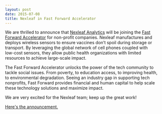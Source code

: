 ```yaml
---
layout: post
date: 2015-07-08
title: Nexleaf in Fast Forward Accelerator
---
```

We are thrilled to announce that [Nexleaf Analytics](http://nexleaf.org/) will be joining the [Fast Forward Accelerator](https://www.ffwd.org/) for non-profit companies. Nexleaf manufactures and deploys wireless sensors to ensure vaccines don’t spoil during storage or transport. By leveraging the global network of cell phones coupled with low-cost sensors, they allow public health organizations with limited resources to achieve large-scale impact.

The Fast Forward Accelerator unlocks the power of the tech community to tackle social issues. From poverty, to education access, to improving health, to environmental degradation. Seeing an industry gap in supporting tech nonprofits, Fast Forward provides financial and human capital to help scale these technology solutions and maximize impact.
 
We are very excited for the Nexleaf team; keep up the great work!

[Here's the announcement.](http://www.ffwd.org/announcing-fast-forwards-2015-cohort/)